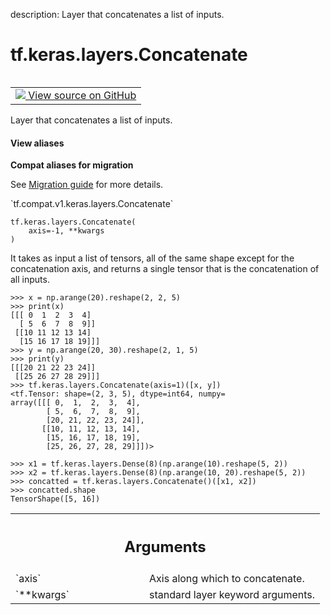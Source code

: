 description: Layer that concatenates a list of inputs.

<div itemscope itemtype="http://developers.google.com/ReferenceObject">
<meta itemprop="name" content="tf.keras.layers.Concatenate" />
<meta itemprop="path" content="Stable" />
<meta itemprop="property" content="__init__"/>
<meta itemprop="property" content="__new__"/>
</div>

# tf.keras.layers.Concatenate

<!-- Insert buttons and diff -->

<table class="tfo-notebook-buttons tfo-api nocontent" align="left">
<td>
  <a target="_blank" href="https://github.com/tensorflow/tensorflow/blob/r2.4/tensorflow/python/keras/layers/merge.py#L424-L575">
    <img src="https://www.tensorflow.org/images/GitHub-Mark-32px.png" />
    View source on GitHub
  </a>
</td>
</table>



Layer that concatenates a list of inputs.

<section class="expandable">
  <h4 class="showalways">View aliases</h4>
  <p>
<b>Compat aliases for migration</b>
<p>See
<a href="https://www.tensorflow.org/guide/migrate">Migration guide</a> for
more details.</p>
<p>`tf.compat.v1.keras.layers.Concatenate`</p>
</p>
</section>

<pre class="devsite-click-to-copy prettyprint lang-py tfo-signature-link">
<code>tf.keras.layers.Concatenate(
    axis=-1, **kwargs
)
</code></pre>



<!-- Placeholder for "Used in" -->

It takes as input a list of tensors, all of the same shape except
for the concatenation axis, and returns a single tensor that is the
concatenation of all inputs.

```
>>> x = np.arange(20).reshape(2, 2, 5)
>>> print(x)
[[[ 0  1  2  3  4]
  [ 5  6  7  8  9]]
 [[10 11 12 13 14]
  [15 16 17 18 19]]]
>>> y = np.arange(20, 30).reshape(2, 1, 5)
>>> print(y)
[[[20 21 22 23 24]]
 [[25 26 27 28 29]]]
>>> tf.keras.layers.Concatenate(axis=1)([x, y])
<tf.Tensor: shape=(2, 3, 5), dtype=int64, numpy=
array([[[ 0,  1,  2,  3,  4],
        [ 5,  6,  7,  8,  9],
        [20, 21, 22, 23, 24]],
       [[10, 11, 12, 13, 14],
        [15, 16, 17, 18, 19],
        [25, 26, 27, 28, 29]]])>
```

```
>>> x1 = tf.keras.layers.Dense(8)(np.arange(10).reshape(5, 2))
>>> x2 = tf.keras.layers.Dense(8)(np.arange(10, 20).reshape(5, 2))
>>> concatted = tf.keras.layers.Concatenate()([x1, x2])
>>> concatted.shape
TensorShape([5, 16])
```

<!-- Tabular view -->
 <table class="responsive fixed orange">
<colgroup><col width="214px"><col></colgroup>
<tr><th colspan="2"><h2 class="add-link">Arguments</h2></th></tr>

<tr>
<td>
`axis`
</td>
<td>
Axis along which to concatenate.
</td>
</tr><tr>
<td>
`**kwargs`
</td>
<td>
standard layer keyword arguments.
</td>
</tr>
</table>



